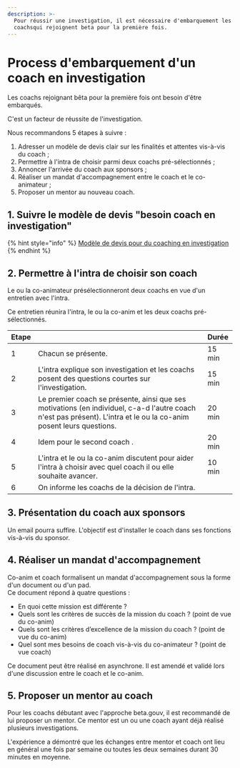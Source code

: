 ```yaml
---
description: >-
  Pour réussir une investigation, il est nécessaire d'embarquement les nouveaux
  coachsqui rejoignent beta pour la première fois.
---
```


# Process d'embarquement d'un coach en investigation

Les coachs rejoignant bêta pour la première fois ont besoin d'être embarqués.

C'est un facteur de réussite de l'investigation.

Nous recommandons 5 étapes à suivre :

1. Adresser un modèle de devis clair sur les finalités et attentes vis-à-vis du coach ;
2. Permettre à l'intra de choisir parmi deux coachs pré-sélectionnés ;
3. Annoncer l'arrivée du coach aux sponsors ;
4. Réaliser un mandat d'accompagnement entre le coach et le co-animateur ;
5. Proposer un mentor au nouveau coach.

## 1. Suivre le modèle de devis "besoin coach en investigation"

{% hint style="info" %}
[Modèle de devis pour du coaching en investigation](https://docs.google.com/document/d/15p4NXD4Ttmz5rwPu-4aHZSNzV5S65i0tlLEBv7nAGfk/edit#heading=h.xk421rdycby)
{% endhint %}

## 2. Permettre à l'intra de choisir son coach

Le ou la co-animateur présélectionneront deux coachs en vue d'un entretien avec l'intra.

Ce entretien réunira l'intra, le ou la co-anim et les deux coachs pré-sélectionnés.

| Etape |  | Durée |
| :--- | :--- | :--- |
| 1 | Chacun se présente. | 15 min |
| 2 | L'intra explique son investigation et les coachs posent des questions courtes sur l'investigation. | 15 min |
| 3 | Le premier coach se présente, ainsi que ses motivations \(en individuel, c-a-d l'autre coach n'est pas présent\). L'intra et le ou la co-anim posent leurs questions. | 20 min |
| 4 | Idem pour le second coach . | 20 min |
| 5 | L'intra et le ou la co-anim discutent pour aider l'intra à choisir avec quel coach il ou elle souhaite avancer. | 10 min |
| 6 | On informe les coachs de la décision de l'intra. |  |

## 3. Présentation du coach aux sponsors

Un email pourra suffire. L'objectif est d'installer le coach dans ses fonctions vis-à-vis du sponsor.

## 4. Réaliser un mandat d'accompagnement

Co-anim et coach formalisent un mandat d'accompagnement sous la forme d'un document ou d'un pad.  
Ce document répond à quatre questions :

* En quoi cette mission est différente ?
* Quels sont les critères de succès de la mission du coach ? \(point de vue du co-anim\)
* Quels sont les critères d’excellence de la mission du coach ? \(point de vue du co-anim\)
* Quel sont mes besoins de coach vis-à-vis du co-animateur ? \(point de vue coach\)

Ce document peut être réalisé en asynchrone. Il est amendé et validé lors d'une discussion entre le coach et le co-anim.

## 5. Proposer un mentor au coach

Pour les coachs débutant avec l'approche beta.gouv, il est recommandé de lui proposer un mentor. Ce mentor est un ou une coach ayant déjà réalisé plusieurs investigations.

L'expérience a démontré que les échanges entre mentor et coach ont lieu en général une fois par semaine ou toutes les deux semaines durant 30 minutes en moyenne.

